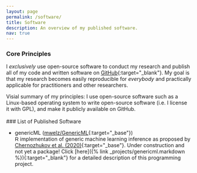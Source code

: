 ```yaml
---
layout: page
permalink: /software/
title: Software
description: An overview of my published software.
nav: true
---
```


### Core Principles
I <em> exclusively</em> use open-source software to conduct my research and publish all of my code and written software on [GitHub](https://github.com/mwelz){:target="_blank"}. My goal is that my research becomes easily reproducible for <em>everybody</em> and practically applicable for practitioners and other researchers. 

<div class="caption">
    Visial summary of my principles: I use open-source software such as a Linux-based operating system to write open-source software (i.e. I license it with GPL), and make it publicly available on GitHub.
</div>
<div class="row justify-content-sm-center">
    <div class="col-sm-4 mt-3 mt-md-0">
        <img class="img-fluid rounded z-depth-1" src="{{ '/assets/img/tux.png' | relative_url }}" alt="" title="tux" />
    </div>
    <div class="col-sm-4 mt-3 mt-md-0">
        <img class="img-fluid rounded z-depth-1" src="{{ '/assets/img/gpl.png' | relative_url }}" alt="" title="gpl"/>
    </div>
    <div class="col-sm-4 mt-3 mt-md-0">
        <img class="img-fluid rounded z-depth-1" src="{{ '/assets/img/octocat.png' | relative_url }}" alt="" title="github"/>
    </div>
</div>

<br>
### List of Published Software

* <span class="font-weight-bold">genericML</span> ([mwelz/GenericML](https://github.com/mwelz/GenericML){:target="_base"})<br>
  <span style="font-family:sans-serif;">R</span> implementation of generic machine learning inference as proposed by [Chernozhukov et al. (2020)](https://arxiv.org/abs/1712.04802){:target="_base"}. <span class="font-weight-bold">Under construction and not yet a package!</span> Click [here]({% link _projects/genericml.markdown %}){:target="_blank"} for a detailed description of this programming project. 



